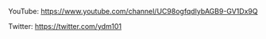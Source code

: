 YouTube: https://www.youtube.com/channel/UC98ogfqdIybAGB9-GV1Dx9Q

Twitter: https://twitter.com/ydm101
<!---
YDM-101/YDM-101 is a ✨ special ✨ repository because its `README.md` (this file) appears on your GitHub profile.
You can click the Preview link to take a look at your changes.
--->
